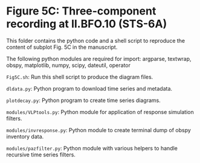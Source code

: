 # Figure 5C: Three-component recording at II.BFO.10 (STS-6A)

This folder contains the python code and a shell script to reproduce
the content of subplot Fig. 5C in the manuscript.

The following python modules are required for import:
argparse, textwrap, obspy, matplotlib, numpy, scipy, dateutil, operator

`Fig5C.sh`: Run this shell script to produce the diagram files.

`dldata.py`: Python program to download time series and metadata.

`plotdecay.py`: Python program to create time series diagrams.

`modules/VLPtools.py`: Python module for application of response simulation
filters.

`modules/invresponse.py`: Python module to create terminal dump of obspy
inventory data.

`modules/pazfilter.py`: Python module with various helpers to handle recursive
time series filters.
